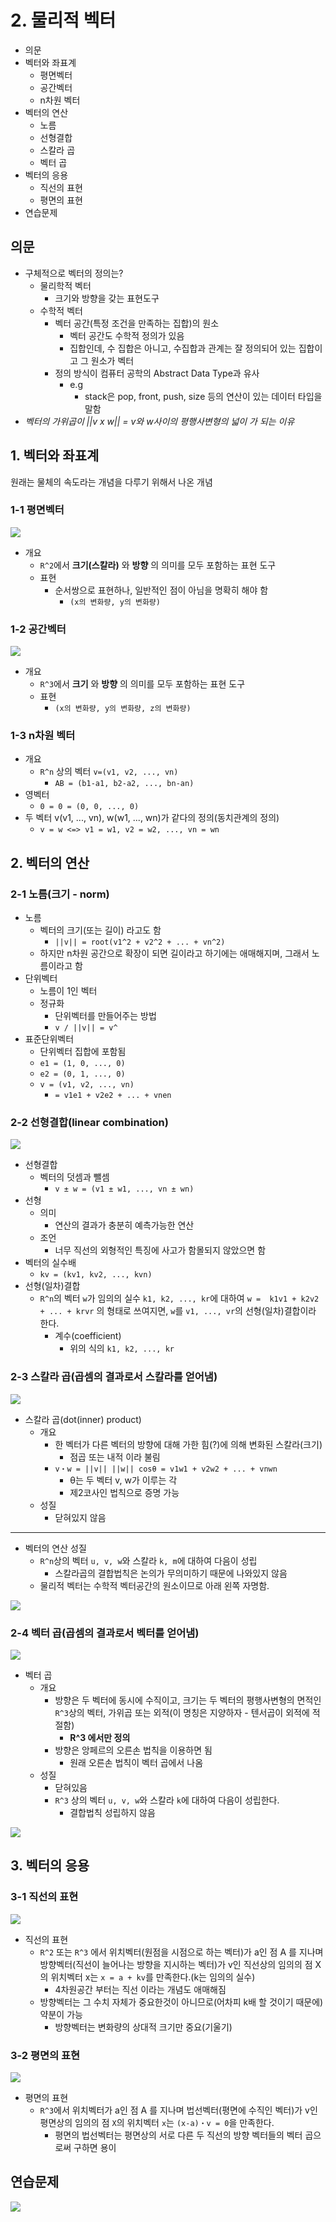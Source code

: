 # 2. 물리적 벡터

- 의문
- 벡터와 좌표계
  - 평면벡터
  - 공간벡터
  - n차원 벡터
- 벡터의 연산
  - 노름
  - 선형결합
  - 스칼라 곱
  - 벡터 곱
- 벡터의 응용
  - 직선의 표현
  - 평면의 표현
- 연습문제

## 의문

- 구체적으로 벡터의 정의는?
  - 물리학적 벡터
    - 크기와 방향을 갖는 표현도구
  - 수학적 벡터
    - 벡터 공간(특정 조건을 만족하는 집합)의 원소
      - 벡터 공간도 수학적 정의가 있음
      - 집합인데, 수 집합은 아니고, 수집합과 관계는 잘 정의되어 있는 집합이고 그 원소가 벡터
    - 정의 방식이 컴퓨터 공학의 Abstract Data Type과 유사
      - e.g
        - stack은 pop, front, push, size 등의 연산이 있는 데이터 타입을 말함
- *벡터의 가위곱이 ||v x w|| = v와 w사이의 평행사변형의 넓이 가 되는 이유*

## 1. 벡터와 좌표계

원래는 물체의 속도라는 개념을 다루기 위해서 나온 개념

### 1-1 평면벡터

![](./images/ch2/vector_and_coordinate_system.png)

- 개요
  - `R^2`에서 **크기(스칼라)** 와 **방향** 의 의미를 모두 포함하는 표현 도구
  - 표현
    - 순서쌍으로 표현하나, 일반적인 점이 아님을 명확히 해야 함
      - `(x의 변화량, y의 변화량)`

### 1-2 공간벡터

![](./images/ch2/vector_and_coordinate_system2.png)

- 개요
  - `R^3`에서 **크기** 와 **방향** 의 의미를 모두 포함하는 표현 도구
  - 표현
    - `(x의 변화량, y의 변화량, z의 변화량)`

### 1-3 n차원 벡터

- 개요
  - `R^n` 상의 벡터 `v=(v1, v2, ..., vn)`
    - `AB = (b1-a1, b2-a2, ..., bn-an)`
- 영벡터
  - `0 = 0 = (0, 0, ..., 0)`
- 두 벡터 v(v1, ..., vn), w(w1, ..., wn)가 같다의 정의(동치관계의 정의)
  - `v = w <=> v1 = w1, v2 = w2, ..., vn = wn`

## 2. 벡터의 연산

### 2-1 노름(크기 - norm)

- 노름
  - 벡터의 크기(또는 길이) 라고도 함
    - `||v|| = root(v1^2 + v2^2 + ... + vn^2)`
  - 하지만 n차원 공간으로 확장이 되면 길이라고 하기에는 애매해지며, 그래서 노름이라고 함
- 단위벡터
  - 노름이 1인 벡터
  - 정규화
    - 단위벡터를 만들어주는 방법
    - `v / ||v|| = v^`
- 표준단위벡터
  - 단위벡터 집합에 포함됨
  - `e1 = (1, 0, ..., 0)`
  - `e2 = (0, 1, ..., 0)`
  - `v = (v1, v2, ..., vn)`
    - `= v1e1 + v2e2 + ... + vnen`

### 2-2 선형결합(linear combination)

![](./images/ch2/vector_operation1.png)

- 선형결합
  - 벡터의 덧셈과 뺄셈
    - `v ± w = (v1 ± w1, ..., vn ± wn)`
- 선형
  - 의미
    - 연산의 결과가 충분히 예측가능한 연산
  - 조언
    - 너무 직선의 외형적인 특징에 사고가 함몰되지 않았으면 함
- 벡터의 실수배
  - `kv = (kv1, kv2, ..., kvn)`
- 선형(일차)결합
  - `R^n`의 벡터 `w`가 임의의 실수 `k1, k2, ..., kr`에 대하여 `w =  k1v1 + k2v2 + ... + krvr` 의 형태로 쓰여지면, `w`를 `v1, ..., vr`의 선형(일차)결합이라 한다.
    - 계수(coefficient)
      - 위의 식의 `k1, k2, ..., kr`

### 2-3 스칼라 곱(곱셈의 결과로서 스칼라를 얻어냄)

![](./images/ch2/vector_operation2.png)

- 스칼라 곱(dot(inner) product)
  - 개요
    - 한 벡터가 다른 벡터의 방향에 대해 가한 힘(?)에 의해 변화된 스칼라(크기)
      - 점곱 또는 내적 이라 불림
    - `v・w = ||v|| ||w|| cosθ = v1w1 + v2w2 + ... + vnwn`
      - θ는 두 벡터 v, w가 이루는 각
      - 제2코사인 법칙으로 증명 가능
  - 성질
    - 닫혀있지 않음

---

- 벡터의 연산 성질
  - `R^n`상의 벡터 `u, v, w`와 스칼라 `k, m`에 대하여 다음이 성립
    - 스칼라곱의 결합법칙은 논의가 무의미하기 때문에 나와있지 않음
  - 물리적 벡터는 수학적 벡터공간의 원소이므로 아래 왼쪽 자명함.

![](./images/ch2/vector_operation3.png)

### 2-4 벡터 곱(곱셈의 결과로서 벡터를 얻어냄)

![](./images/ch2/vector_operation4.png)

- 벡터 곱
  - 개요
    - 방향은 두 벡터에 동시에 수직이고, 크기는 두 벡터의 평행사변형의 면적인 `R^3`상의 벡터, 가위곱 또는 외적(이 명칭은 지양하자 - 텐서곱이 외적에 적절함)
      - **R^3 에서만 정의**
    - 방향은 앙페르의 오른손 법칙을 이용하면 됨
      - 원래 오른손 법칙이 벡터 곱에서 나옴
  - 성질
    - 닫혀있음
    - `R^3` 상의 벡터 `u, v, w`와 스칼라 `k`에 대하여 다음이 성립한다.
      - 결합법칙 성립하지 않음

![](./images/ch2/vector_operation5.png)

## 3. 벡터의 응용

### 3-1 직선의 표현

![](./images/ch2/vector_equation_of_line.png)

- 직선의 표현
  - `R^2` 또는 `R^3` 에서 위치벡터(원점을 시점으로 하는 벡터)가 a인 점 A 를 지나며 방향벡터(직선이 늘어나는 방향을 지시하는 벡터)가 v인 직선상의 임의의 점 X의 위치벡터 x는 `x = a + kv`를 만족한다.(k는 임의의 실수)
    - 4차원공간 부터는 직선 이라는 개념도 애매해짐
  - 방향벡터는 그 수치 자체가 중요한것이 아니므로(어차피 k배 할 것이기 때문에) 약분이 가능
    - 방향벡터는 변화량의 상대적 크기만 중요(기울기)

### 3-2 평면의 표현

![](./images/ch2/vector_equation_of_plane.png)

- 평면의 표현
  - `R^3`에서 위치벡터가 a인 점 A 를 지나며 법선벡터(평면에 수직인 벡터)가 v인 평면상의 임의의 점 `X`의 위치벡터 `x`는 `(x-a)・v = 0`을 만족한다.
    - 평면의 법선벡터는 평면상의 서로 다른 두 직선의 방향 벡터들의 벡터 곱으로써 구하면 용이

## 연습문제

![](./images/ch2/practice.png)
